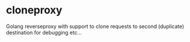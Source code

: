# cloneproxy
Golang reverseproxy with support to clone requests to second (duplicate) destination for debugging etc...

